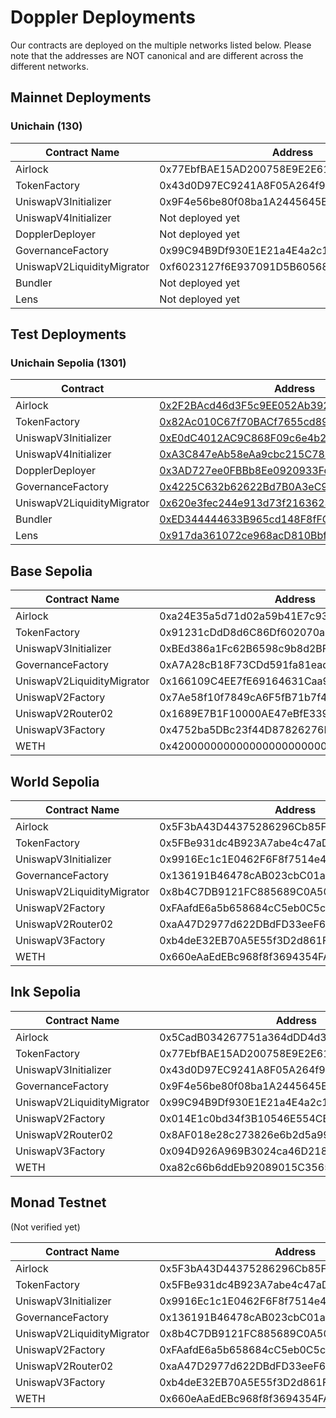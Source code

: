 # Doppler Deployments

Our contracts are deployed on the multiple networks listed below. Please note that the addresses are NOT canonical and are different across the different networks.

## Mainnet Deployments

### Unichain (130)

| Contract Name              | Address                                    |
| -------------------------- | ------------------------------------------ |
| Airlock                    | 0x77EbfBAE15AD200758E9E2E61597c0B07d731254 |
| TokenFactory               | 0x43d0D97EC9241A8F05A264f94B82A1d2E600f2B3 |
| UniswapV3Initializer       | 0x9F4e56be80f08ba1A2445645EFa6d231E27b43ec |
| UniswapV4Initializer       | Not deployed yet                           |
| DopplerDeployer            | Not deployed yet                           |
| GovernanceFactory          | 0x99C94B9Df930E1E21a4E4a2c105dBff21bF5c5aE |
| UniswapV2LiquidityMigrator | 0xf6023127f6E937091D5B605680056A6D27524bad |
| Bundler                    | Not deployed yet                           |
| Lens                       | Not deployed yet                           |

## Test Deployments

### Unichain Sepolia (1301)

| Contract                   | Address                                                                                                                                  |
| -------------------------- | ---------------------------------------------------------------------------------------------------------------------------------------- |
| Airlock                    | [0x2F2BAcd46d3F5c9EE052Ab392b73711dB89129DB](https://unichain-sepolia.blockscout.com/address/0x2F2BAcd46d3F5c9EE052Ab392b73711dB89129DB) |
| TokenFactory               | [0x82Ac010C67f70BACf7655cd8948a4AD92A173CAC](https://unichain-sepolia.blockscout.com/address/0x82Ac010C67f70BACf7655cd8948a4AD92A173CAC) |
| UniswapV3Initializer       | [0xE0dC4012AC9C868F09c6e4b20d66ED46D6F258d0](https://unichain-sepolia.blockscout.com/address/0xE0dC4012AC9C868F09c6e4b20d66ED46D6F258d0) |
| UniswapV4Initializer       | [0xA3C847eAb58eAa9cbc215C785c9cfBc19CDABD5f](https://unichain-sepolia.blockscout.com/address/0xA3C847eAb58eAa9cbc215C785c9cfBc19CDABD5f) |
| DopplerDeployer            | [0x3AD727ee0FBBb8Ee0920933FdB96F23fD56f1299](https://unichain-sepolia.blockscout.com/address/0x3AD727ee0FBBb8Ee0920933FdB96F23fD56f1299) |
| GovernanceFactory          | [0x4225C632b62622Bd7B0A3eC9745C0a866Ff94F6F](https://unichain-sepolia.blockscout.com/address/0x4225C632b62622Bd7B0A3eC9745C0a866Ff94F6F) |
| UniswapV2LiquidityMigrator | [0x620e3fec244e913d73f2163623b62d02DB69638B](https://unichain-sepolia.blockscout.com/address/0x620e3fec244e913d73f2163623b62d02DB69638B) |
| Bundler                    | [0xED344444633B965cd148F8fFCE3765938A179094](https://unichain-sepolia.blockscout.com/address/0xED344444633B965cd148F8fFCE3765938A179094) |
| Lens                       | [0x917da361072ce968acD810BbfC9B64079426ebf0](https://unichain-sepolia.blockscout.com/address/0x917da361072ce968acD810BbfC9B64079426ebf0) |

## Base Sepolia

| Contract Name              | Address                                    |
| -------------------------- | ------------------------------------------ |
| Airlock                    | 0xa24E35a5d71d02a59b41E7c93567626302da1958 |
| TokenFactory               | 0x91231cDdD8d6C86Df602070a3081478e074b97b7 |
| UniswapV3Initializer       | 0xBEd386a1Fc62B6598c9b8d2BF634471B6Fe75EB7 |
| GovernanceFactory          | 0xA7A28cB18F73CDd591fa81ead6ffadf749c0d0a2 |
| UniswapV2LiquidityMigrator | 0x166109C4EE7fE69164631Caa937dAA5F5cEbFef0 |
| UniswapV2Factory           | 0x7Ae58f10f7849cA6F5fB71b7f45CB416c9204b1e |
| UniswapV2Router02          | 0x1689E7B1F10000AE47eBfE339a4f69dECd19F602 |
| UniswapV3Factory           | 0x4752ba5DBc23f44D87826276BF6Fd6b1C372aD24 |
| WETH                       | 0x4200000000000000000000000000000000000006 |

## World Sepolia

| Contract Name              | Address                                    |
| -------------------------- | ------------------------------------------ |
| Airlock                    | 0x5F3bA43D44375286296Cb85F1EA2EBfa25dde731 |
| TokenFactory               | 0x5FBe931dc4B923A7abe4c47aD68d5bF9Eda5B76D |
| UniswapV3Initializer       | 0x9916Ec1c1E0462F6F8f7514e414F06bf001Ac82A |
| GovernanceFactory          | 0x136191B46478cAB023cbC01a36160C4Aad81677a |
| UniswapV2LiquidityMigrator | 0x8b4C7DB9121FC885689C0A50D5a1429F15AEc2a0 |
| UniswapV2Factory           | 0xFAafdE6a5b658684cC5eb0C5c2c755B00A246F45 |
| UniswapV2Router02          | 0xaA47D2977d622DBdFD33eeF6a8276727c52EB4e5 |
| UniswapV3Factory           | 0xb4deE32EB70A5E55f3D2d861F49Fb3D79f7a14d9 |
| WETH                       | 0x660eAaEdEBc968f8f3694354FA8EC0b4c5Ba8D12 |

## Ink Sepolia

| Contract Name              | Address                                    |
| -------------------------- | ------------------------------------------ |
| Airlock                    | 0x5CadB034267751a364dDD4d321C99E07A307f915 |
| TokenFactory               | 0x77EbfBAE15AD200758E9E2E61597c0B07d731254 |
| UniswapV3Initializer       | 0x43d0D97EC9241A8F05A264f94B82A1d2E600f2B3 |
| GovernanceFactory          | 0x9F4e56be80f08ba1A2445645EFa6d231E27b43ec |
| UniswapV2LiquidityMigrator | 0x99C94B9Df930E1E21a4E4a2c105dBff21bF5c5aE |
| UniswapV2Factory           | 0x014E1c0bd34f3B10546E554CB33B3293fECDD056 |
| UniswapV2Router02          | 0x8AF018e28c273826e6b2d5a99e81c8fB63729b07 |
| UniswapV3Factory           | 0x094D926A969B3024ca46D2186BF13FD5CDBA9CE2 |
| WETH                       | 0xa82c66b6ddEb92089015C3565E05B5c9750b2d4B |

## Monad Testnet

(Not verified yet)

| Contract Name              | Address                                    |
| -------------------------- | ------------------------------------------ |
| Airlock                    | 0x5F3bA43D44375286296Cb85F1EA2EBfa25dde731 |
| TokenFactory               | 0x5FBe931dc4B923A7abe4c47aD68d5bF9Eda5B76D |
| UniswapV3Initializer       | 0x9916Ec1c1E0462F6F8f7514e414F06bf001Ac82A |
| GovernanceFactory          | 0x136191B46478cAB023cbC01a36160C4Aad81677a |
| UniswapV2LiquidityMigrator | 0x8b4C7DB9121FC885689C0A50D5a1429F15AEc2a0 |
| UniswapV2Factory           | 0xFAafdE6a5b658684cC5eb0C5c2c755B00A246F45 |
| UniswapV2Router02          | 0xaA47D2977d622DBdFD33eeF6a8276727c52EB4e5 |
| UniswapV3Factory           | 0xb4deE32EB70A5E55f3D2d861F49Fb3D79f7a14d9 |
| WETH                       | 0x660eAaEdEBc968f8f3694354FA8EC0b4c5Ba8D12 |
